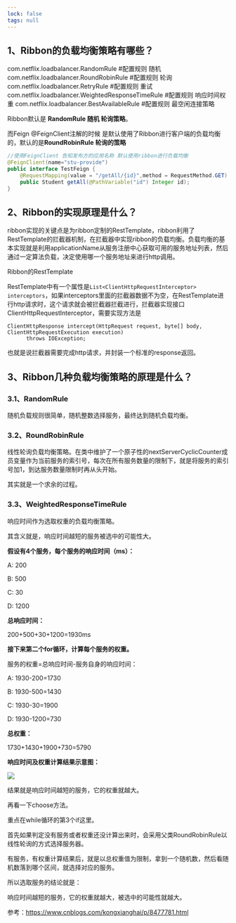 ```yaml
---
lock: false
tags: null
---
```

## 1、Ribbon的负载均衡策略有哪些？

com.netflix.loadbalancer.RandomRule #配置规则 随机
com.netflix.loadbalancer.RoundRobinRule #配置规则 轮询
com.netflix.loadbalancer.RetryRule #配置规则 重试
com.netflix.loadbalancer.WeightedResponseTimeRule #配置规则 响应时间权重
com.netflix.loadbalancer.BestAvailableRule #配置规则 最空闲连接策略

Ribbon默认是 **RandomRule 随机 轮询策略**。

而Feign @FeignClient注解的时候 是默认使用了Ribbon进行客户端的负载均衡的，默认的是**RoundRobinRule 轮询的策略**

```java
//使用FeignClient 告知发布方的应用名称 默认使用ribbon进行负载均衡
@FeignClient(name="stu-provide")
public interface TestFeign {
    @RequestMapping(value = "/getAll/{id}",method = RequestMethod.GET)
    public Student getAll(@PathVariable("id") Integer id);
}
```







## 2、Ribbon的实现原理是什么？

ribbon实现的关键点是为ribbon定制的RestTemplate，ribbon利用了RestTemplate的拦截器机制，在拦截器中实现ribbon的负载均衡。负载均衡的基本实现就是利用applicationName从服务注册中心获取可用的服务地址列表，然后通过一定算法负载，决定使用哪一个服务地址来进行http调用。

Ribbon的RestTemplate

RestTemplate中有一个属性是`List<ClientHttpRequestInterceptor> interceptors`，如果interceptors里面的拦截器数据不为空，在RestTemplate进行http请求时，这个请求就会被拦截器拦截进行，拦截器实现接口ClientHttpRequestInterceptor，需要实现方法是

```text
ClientHttpResponse intercept(HttpRequest request, byte[] body, ClientHttpRequestExecution execution)
      throws IOException;
```

也就是说拦截器需要完成http请求，并封装一个标准的response返回。



## 3、Ribbon几种负载均衡策略的原理是什么？

### 3.1、RandomRule 

随机负载规则很简单，随机整数选择服务，最终达到随机负载均衡。

### 3.2、RoundRobinRule 

线性轮询负载均衡策略。在类中维护了一个原子性的nextServerCyclicCounter成员变量作为当前服务的索引号，每次在所有服务数量的限制下，就是将服务的索引号加1，到达服务数量限制时再从头开始。

其实就是一个求余的过程。

### 3.3、WeightedResponseTimeRule

响应时间作为选取权重的负载均衡策略。

其含义就是，响应时间越短的服务被选中的可能性大。

**假设有4个服务，每个服务的响应时间（ms）：**

A: 200

B: 500

C: 30

D: 1200

**总响应时间：**

200+500+30+1200=1930ms

**接下来第二个for循环，计算每个服务的权重。**

服务的权重=总响应时间-服务自身的响应时间：

A: 1930-200=1730

B: 1930-500=1430

C: 1930-30=1900

D: 1930-1200=730

**总权重：**

1730+1430+1900+730=5790

**响应时间及权重计算结果示意图：**

![](https://images2018.cnblogs.com/blog/166781/201803/166781-20180309161056472-1998885095.png)

结果就是响应时间越短的服务，它的权重就越大。

 

再看一下choose方法。

重点在while循环的第3个if这里。

首先如果判定没有服务或者权重还没计算出来时，会采用父类RoundRobinRule以线性轮询的方式选择服务器。

有服务，有权重计算结果后，就是以总权重值为限制，拿到一个随机数，然后看随机数落到哪个区间，就选择对应的服务。

所以选取服务的结论就是：

响应时间越短的服务，它的权重就越大，被选中的可能性就越大。



参考：https://www.cnblogs.com/kongxianghai/p/8477781.html